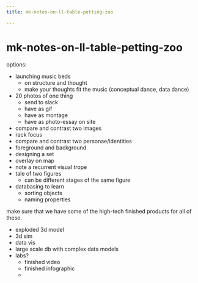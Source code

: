 ```yaml
---
title: mk-notes-on-ll-table-petting-zoo

---
```


# mk-notes-on-ll-table-petting-zoo

options:
- launching music beds 
    - on structure and thought
    - make your thoughts fit the music (conceptual dance, data dance)
- 20 photos of one thing
    - send to slack
    - have as gif
    - have as montage
    - have as photo-essay on site
- compare and contrast two images
- rack focus
- compare and contrast two personae/identities
- foreground and background
- designing a set
- overlay on map
- note a recurrent visual trope
- tale of two figures
    - can be different stages of the same figure
- databasing to learn
    - sorting objects
    - naming properties


make sure that we have some of the high-tech finished products for all of these.

- exploded 3d model
- 3d sim
- data vis
- large scale db with complex data models
- labs?
    - finished video
    - finished infographic
    - 